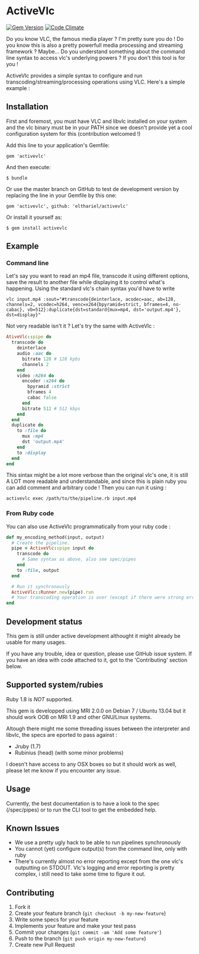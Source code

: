 # ActiveVlc

[![Gem Version](https://badge.fury.io/rb/activevlc.png)](http://badge.fury.io/rb/activevlc)
[![Code Climate](https://codeclimate.com/github/elthariel/activevlc.png)](https://codeclimate.com/github/elthariel/activevlc)

Do you know VLC, the famous media player ? I'm pretty sure you do !
Do you know this is also a pretty powerfull media processing and streaming framework ? Maybe...
Do you understand something about the command line syntax to access vlc's underlying
powers ? If you don't this tool is for you !

ActiveVlc provides a simple syntax to configure and run transcoding/streaming/processing
operations using VLC. Here's a simple example :

## Installation

First and foremost, you must have VLC and libvlc installed on your system and
the vlc binary must be in your PATH since we doesn't provide yet a cool
configuration system for this (contribution welcomed !)

Add this line to your application's Gemfile:

    gem 'activevlc'

And then execute:

    $ bundle

Or use the master branch on GitHub to test de development version by replacing
the line in your Gemfile by this one:

    gem 'activevlc', github: 'elthariel/activevlc'

Or install it yourself as:

    $ gem install activevlc

## Example

### Command line

Let's say you want to read an mp4 file, transcode it using different options, save the result to
another file while displaying it to control what's happening. Using the standard vlc's chain syntax
you'd have to write

    vlc input.mp4 :sout="#transcode{deinterlace, acodec=aac, ab=128, channels=2, vcodec=h264, venc=x264{bpyramid=strict, bframes=4, no-cabac}, vb=512}:duplicate{dst=standard{mux=mp4, dst='output.mp4'}, dst=display}"

Not very readable isn't it ? Let's try the same with ActiveVlc :

```ruby
AtiveVlc::pipe do
  transcode do
    deinterlace
    audio :aac do
      bitrate 128 # 128 kpbs
      channels 2
    end
    video :h264 do
      encoder :x264 do
        bpyramid :strict
        bframes 4
        cabac false
      end
      bitrate 512 # 512 kbps
    end
  end
  duplicate do
    to :file do
      mux :mp4
      dst 'output.mp4'
    end
    to :display
  end
end
```

This sintax might be a lot more verbose than the original vlc's one,
it is still A LOT more readable and understandable, and since this is plain ruby
you can add comment and arbitrary code !
Then you can run it using :

    activevlc exec /path/to/the/pipeline.rb input.mp4

### From Ruby code

You can also use ActiveVlc programmatically from your ruby code :

```ruby
def my_encoding_method(input, output)
  # Create the pipeline.
  pipe = ActiveVlc::pipe input do
    transcode do
      # Same syntax as above, also see spec/pipes
    end
    to :file, output
  end

  # Run it synchronously
  ActiveVlc::Runner.new(pipe).run
  # Your transcoding operation is over (except if there were strong errors)
end
```

## Development status

This gem is still under active development
althought it might already be usable for many usages.

If you have any trouble, idea or question, please use GitHub issue
system. If you have an idea with code attached to it, got to the
'Contributing' section below.

## Supported system/rubies

Ruby 1.8 is _NOT_ supported.

This gem is developped using MRI 2.0.0 on Debian 7 / Ubuntu 13.04 but it should work OOB on MRI 1.9 and other GNU/Linux systems.

Altough there might me some threading issues between the interpreter and libvlc, the specs are eported to pass against :
* Jruby (1.7)
* Rubinius (head) (with some minor problems)

I doesn't have access to any OSX boxes so but it should work as well, please let me know if you encounter any issue.

## Usage

Currently, the best documentation is to have a look to the spec (/spec/pipes)
or to run the CLI tool to get the embedded help.

## Known Issues

* We use a pretty ugly hack to be able to run pipelines synchronously
* You cannot (yet) configure output(s) from the command line, only with ruby
* There's currently almost no error reporting except from the one vlc's outputting on STDOUT. Vlc's logging and error reporting is pretty complex, i still need to take some time to figure it out.

## Contributing

1. Fork it
2. Create your feature branch (`git checkout -b my-new-feature`)
3. Write some specs for your feature
4. Implements your feature and make your test pass
5. Commit your changes (`git commit -am 'Add some feature'`)
6. Push to the branch (`git push origin my-new-feature`)
7. Create new Pull Request
